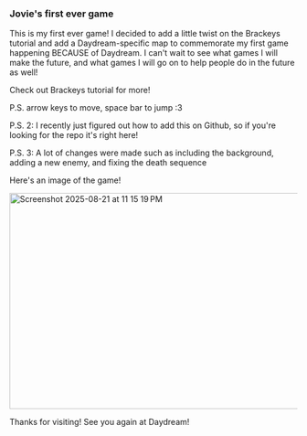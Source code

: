 ### Jovie's first ever game
This is my first ever game! I decided to add a little twist on the Brackeys tutorial and add a Daydream-specific map to commemorate my first game happening BECAUSE of Daydream. I can't wait to see what games I will make the future, and what games I will go on to help people do in the future as well!

Check out Brackeys tutorial for more!

P.S. arrow keys to move, space bar to jump :3

P.S. 2: I recently just figured out how to add this on Github, so if you're looking for the repo it's right here!

P.S. 3: A lot of changes were made such as including the background, adding a new enemy, and fixing the death sequence

Here's an image of the game!

<img width="763" height="378" alt="Screenshot 2025-08-21 at 11 15 19 PM" src="https://github.com/user-attachments/assets/1a124bd5-ed14-4c4b-904c-91bda1cad61d" />

Thanks for visiting! See you again at Daydream!


